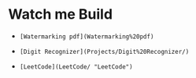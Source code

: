 # Watch me Build
*     [Watermarking pdf](Watermarking%20pdf)
*     [Digit Recognizer](Projects/Digit%20Recognizer/)
*     [LeetCode](LeetCode/ "LeetCode")
